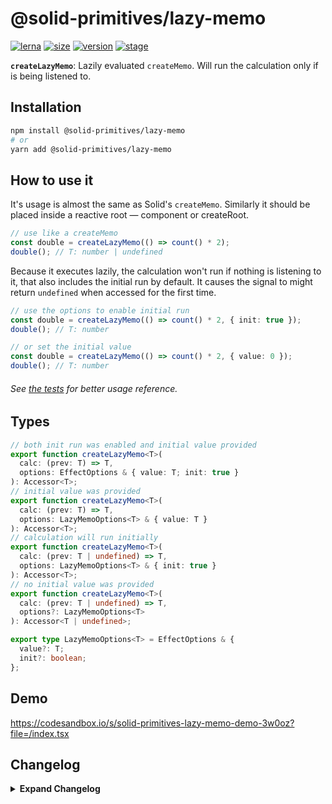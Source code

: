 # @solid-primitives/lazy-memo

[![lerna](https://img.shields.io/badge/maintained%20with-lerna-cc00ff.svg?style=for-the-badge)](https://lerna.js.org/)
[![size](https://img.shields.io/bundlephobia/minzip/@solid-primitives/lazy-memo?style=for-the-badge&label=size)](https://bundlephobia.com/package/@solid-primitives/lazy-memo)
[![version](https://img.shields.io/npm/v/@solid-primitives/lazy-memo?style=for-the-badge)](https://www.npmjs.com/package/@solid-primitives/lazy-memo)
[![stage](https://img.shields.io/endpoint?style=for-the-badge&url=https%3A%2F%2Fraw.githubusercontent.com%2Fdavedbase%2Fsolid-primitives%2Fmain%2Fassets%2Fbadges%2Fstage-1.json)](https://github.com/davedbase/solid-primitives#contribution-process)

**`createLazyMemo`**: Lazily evaluated `createMemo`. Will run the calculation only if is being listened to.

## Installation

```bash
npm install @solid-primitives/lazy-memo
# or
yarn add @solid-primitives/lazy-memo
```

## How to use it

It's usage is almost the same as Solid's `createMemo`. Similarly it should be placed inside a reactive root — component or createRoot.

```ts
// use like a createMemo
const double = createLazyMemo(() => count() * 2);
double(); // T: number | undefined
```

Because it executes lazily, the calculation won't run if nothing is listening to it, that also includes the initial run by default. It causes the signal to might return `undefined` when accessed for the first time.

```ts
// use the options to enable initial run
const double = createLazyMemo(() => count() * 2, { init: true });
double(); // T: number

// or set the initial value
const double = createLazyMemo(() => count() * 2, { value: 0 });
double(); // T: number
```

###### See [the tests](https://github.com/davedbase/solid-primitives/blob/main/packages/lazy-memo/test/index.test.ts) for better usage reference.

## Types

```ts
// both init run was enabled and initial value provided
export function createLazyMemo<T>(
  calc: (prev: T) => T,
  options: EffectOptions & { value: T; init: true }
): Accessor<T>;
// initial value was provided
export function createLazyMemo<T>(
  calc: (prev: T) => T,
  options: LazyMemoOptions<T> & { value: T }
): Accessor<T>;
// calculation will run initially
export function createLazyMemo<T>(
  calc: (prev: T | undefined) => T,
  options: LazyMemoOptions<T> & { init: true }
): Accessor<T>;
// no initial value was provided
export function createLazyMemo<T>(
  calc: (prev: T | undefined) => T,
  options?: LazyMemoOptions<T>
): Accessor<T | undefined>;

export type LazyMemoOptions<T> = EffectOptions & {
  value?: T;
  init?: boolean;
};
```

## Demo

https://codesandbox.io/s/solid-primitives-lazy-memo-demo-3w0oz?file=/index.tsx

## Changelog

<details>
<summary><b>Expand Changelog</b></summary>

0.0.100

Initial release as a Stage-1 primitive.

</details>
